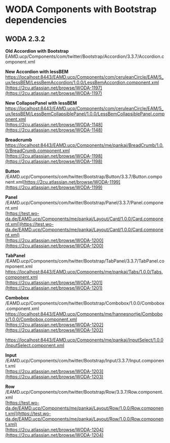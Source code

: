 # WODA Components with Bootstrap dependencies

## WODA 2.3.2

**Old Accordion with Bootstrap**  
EAMD.ucp/Components/com/twitter/Bootstrap/Accordion/3.3.7/Accordion.component.xml

**New Accordion with lessBEM**  
[https://localhost:8443/EAMD.ucp/Components/com/ceruleanCircle/EAM/5\_ux/lessBEM/LessBemAccordion/1.0.0/LessBemAccordion.component.xml](https://localhost:8443/EAMD.ucp/Components/com/ceruleanCircle/EAM/5_ux/lessBEM/LessBemAccordion/1.0.0/LessBemAccordion.component.xml)  
[https://2cu.atlassian.net/browse/WODA-1197](https://2cu.atlassian.net/browse/WODA-1197)

**New CollapsePanel with lessBEM**  
[https://localhost:8443/EAMD.ucp/Components/com/ceruleanCircle/EAM/5\_ux/lessBEM/LessBemCollapsiblePanel/1.0.0/LessBemCollapsiblePanel.component.xml](https://localhost:8443/EAMD.ucp/Components/com/ceruleanCircle/EAM/5_ux/lessBEM/LessBemCollapsiblePanel/1.0.0/LessBemCollapsiblePanel.component.xml)  
[https://2cu.atlassian.net/browse/WODA-1148](https://2cu.atlassian.net/browse/WODA-1148)

**Breadcrumb**  
[https://localhost:8443/EAMD.ucp/Components/me/pankaj/BreadCrumb/1.0.0/BreadCrumb.component.xml](https://localhost:8443/EAMD.ucp/Components/me/pankaj/BreadCrumb/1.0.0/BreadCrumb.component.xml)  
[https://2cu.atlassian.net/browse/WODA-1198](https://2cu.atlassian.net/browse/WODA-1198)

**Button**  
/EAMD.ucp/Components/com/twitter/Bootstrap/Button/3.3.7/Button.component.xml[https://2cu.atlassian.net/browse/WODA-1199](https://2cu.atlassian.net/browse/WODA-1199)

**Panel**  
/EAMD.ucp/Components/com/twitter/Bootstrap/Panel/3.3.7/Panel.component.xml  
[https://test.wo-da.de/EAMD.ucp/Components/me/pankaj/Layout/Card/1.0.0/Card.component.xml](https://test.wo-da.de/EAMD.ucp/Components/me/pankaj/Layout/Card/1.0.0/Card.component.xml)  
[https://2cu.atlassian.net/browse/WODA-1200](https://2cu.atlassian.net/browse/WODA-1200)

**TabPanel**  
/EAMD.ucp/Components/com/twitter/Bootstrap/TabPanel/3.3.7/TabPanel.component.xml  
[https://localhost:8443/EAMD.ucp/Components/me/pankaj/Tabs/1.0.0/Tabs.component.xml](https://localhost:8443/EAMD.ucp/Components/me/pankaj/Tabs/1.0.0/Tabs.component.xml)  
[https://2cu.atlassian.net/browse/WODA-1201](https://2cu.atlassian.net/browse/WODA-1201)

**Combobox**  
/EAMD.ucp/Components/com/twitter/Bootstrap/Combobox/1.0.0/Combobox.component.xml  
[https://localhost:8443/EAMD.ucp/Components/me/hannesnortje/Combobox/1.0.0/Combobox.component.xml](https://localhost:8443/EAMD.ucp/Components/me/hannesnortje/Combobox/1.0.0/Combobox.component.xml)  
[https://2cu.atlassian.net/browse/WODA-1202](https://2cu.atlassian.net/browse/WODA-1202)  
  
[https://localhost:8443/EAMD.ucp/Components/me/pankaj/InputSelect/1.0.0/InputSelect.component.xml](https://localhost:8443/EAMD.ucp/Components/me/pankaj/InputSelect/1.0.0/InputSelect.component.xml)

**Input**  
/EAMD.ucp/Components/com/twitter/Bootstrap/Input/3.3.7/Input.component.xml  
[https://2cu.atlassian.net/browse/WODA-1203](https://2cu.atlassian.net/browse/WODA-1203)

**Row**  
/EAMD.ucp/Components/com/twitter/Bootstrap/Row/3.3.7/Row.component.xml  
[https://test.wo-da.de/EAMD.ucp/Components/me/pankaj/Layout/Row/1.0.0/Row.component.xml](https://test.wo-da.de/EAMD.ucp/Components/me/pankaj/Layout/Row/1.0.0/Row.component.xml)  
[https://2cu.atlassian.net/browse/WODA-1204](https://2cu.atlassian.net/browse/WODA-1204)